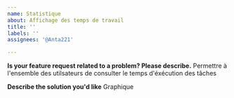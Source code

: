```yaml
---
name: Statistique
about: Affichage des temps de travail 
title: ''
labels: ''
assignees: '@Anta221'

---
```


**Is your feature request related to a problem? Please describe.**
Permettre à l'ensemble des utilsateurs de consulter le temps d'éxécution des tâches

**Describe the solution you'd like**
Graphique


